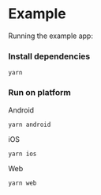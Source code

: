 # Example

Running the example app:

### Install dependencies

```
yarn
```

### Run on platform

Android
```
yarn android
```

iOS
```
yarn ios
```

Web
```
yarn web
```